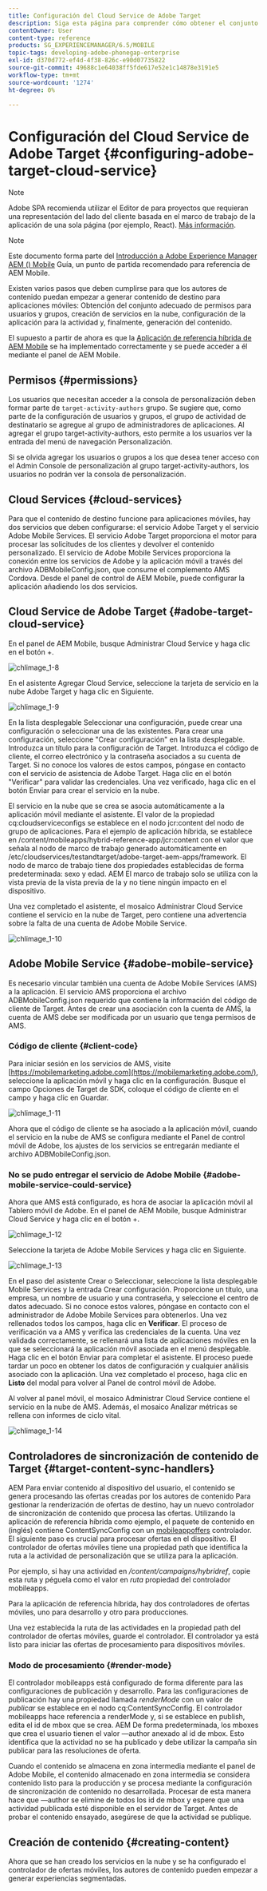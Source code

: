```yaml
---
title: Configuración del Cloud Service de Adobe Target
description: Siga esta página para comprender cómo obtener el conjunto correcto de permisos para usuarios y grupos, crear servicios en la nube, configurar la aplicación para la actividad y, finalmente, generar el contenido.
contentOwner: User
content-type: reference
products: SG_EXPERIENCEMANAGER/6.5/MOBILE
topic-tags: developing-adobe-phonegap-enterprise
exl-id: d370d772-ef4d-4f38-826c-e90d07735822
source-git-commit: 49688c1e64038ff5fde617e52e1c14878e3191e5
workflow-type: tm+mt
source-wordcount: '1274'
ht-degree: 0%

---
```


# Configuración del Cloud Service de Adobe Target {#configuring-adobe-target-cloud-service}

>[!NOTE]
>
>Adobe SPA recomienda utilizar el Editor de para proyectos que requieran una representación del lado del cliente basada en el marco de trabajo de la aplicación de una sola página (por ejemplo, React). [Más información](/help/sites-developing/spa-overview.md).

>[!NOTE]
>
>Este documento forma parte del [Introducción a Adobe Experience Manager AEM () Mobile](/help/mobile/getting-started-aem-mobile.md) Guía, un punto de partida recomendado para referencia de AEM Mobile.

Existen varios pasos que deben cumplirse para que los autores de contenido puedan empezar a generar contenido de destino para aplicaciones móviles: Obtención del conjunto adecuado de permisos para usuarios y grupos, creación de servicios en la nube, configuración de la aplicación para la actividad y, finalmente, generación del contenido.

El supuesto a partir de ahora es que la [Aplicación de referencia híbrida de AEM Mobile](https://github.com/Adobe-Marketing-Cloud-Apps/aem-mobile-hybrid-reference) se ha implementado correctamente y se puede acceder a él mediante el panel de AEM Mobile.

## Permisos {#permissions}

Los usuarios que necesitan acceder a la consola de personalización deben formar parte de `target-activity-authors` grupo. Se sugiere que, como parte de la configuración de usuarios y grupos, el grupo de actividad de destinatario se agregue al grupo de administradores de aplicaciones. Al agregar el grupo target-activity-authors, esto permite a los usuarios ver la entrada del menú de navegación Personalización.

Si se olvida agregar los usuarios o grupos a los que desea tener acceso con el Admin Console de personalización al grupo target-activity-authors, los usuarios no podrán ver la consola de personalización.

## Cloud Services {#cloud-services}

Para que el contenido de destino funcione para aplicaciones móviles, hay dos servicios que deben configurarse: el servicio Adobe Target y el servicio Adobe Mobile Services. El servicio Adobe Target proporciona el motor para procesar las solicitudes de los clientes y devolver el contenido personalizado. El servicio de Adobe Mobile Services proporciona la conexión entre los servicios de Adobe y la aplicación móvil a través del archivo ADBMobileConfig.json, que consume el complemento AMS Cordova. Desde el panel de control de AEM Mobile, puede configurar la aplicación añadiendo los dos servicios.

## Cloud Service de Adobe Target {#adobe-target-cloud-service}

En el panel de AEM Mobile, busque Administrar Cloud Service y haga clic en el botón +.

![chlimage_1-8](assets/chlimage_1-8.png)

En el asistente Agregar Cloud Service, seleccione la tarjeta de servicio en la nube Adobe Target y haga clic en Siguiente.

![chlimage_1-9](assets/chlimage_1-9.png)

En la lista desplegable Seleccionar una configuración, puede crear una configuración o seleccionar una de las existentes. Para crear una configuración, seleccione &quot;Crear configuración&quot; en la lista desplegable. Introduzca un título para la configuración de Target. Introduzca el código de cliente, el correo electrónico y la contraseña asociados a su cuenta de Target. Si no conoce los valores de estos campos, póngase en contacto con el servicio de asistencia de Adobe Target. Haga clic en el botón &quot;Verificar&quot; para validar las credenciales. Una vez verificado, haga clic en el botón Enviar para crear el servicio en la nube.

El servicio en la nube que se crea se asocia automáticamente a la aplicación móvil mediante el asistente. El valor de la propiedad cq:cloudserviceconfigs se establece en el nodo jcr:content del nodo de grupo de aplicaciones. Para el ejemplo de aplicación híbrida, se establece en /content/mobileapps/hybrid-reference-app/jcr:content con el valor que señala al nodo de marco de trabajo generado automáticamente en /etc/cloudservices/testandtarget/adobe-target-aem-apps/framework. El nodo de marco de trabajo tiene dos propiedades establecidas de forma predeterminada: sexo y edad. AEM El marco de trabajo solo se utiliza con la vista previa de la vista previa de la y no tiene ningún impacto en el dispositivo.

Una vez completado el asistente, el mosaico Administrar Cloud Service contiene el servicio en la nube de Target, pero contiene una advertencia sobre la falta de una cuenta de Adobe Mobile Service.

![chlimage_1-10](assets/chlimage_1-10.png)

## Adobe Mobile Service {#adobe-mobile-service}

Es necesario vincular también una cuenta de Adobe Mobile Services (AMS) a la aplicación. El servicio AMS proporciona el archivo ADBMobileConfig.json requerido que contiene la información del código de cliente de Target. Antes de crear una asociación con la cuenta de AMS, la cuenta de AMS debe ser modificada por un usuario que tenga permisos de AMS.

### Código de cliente {#client-code}

Para iniciar sesión en los servicios de AMS, visite [https://mobilemarketing.adobe.com](https://mobilemarketing.adobe.com/), seleccione la aplicación móvil y haga clic en la configuración. Busque el campo Opciones de Target de SDK, coloque el código de cliente en el campo y haga clic en Guardar.

![chlimage_1-11](assets/chlimage_1-11.png)

Ahora que el código de cliente se ha asociado a la aplicación móvil, cuando el servicio en la nube de AMS se configura mediante el Panel de control móvil de Adobe, los ajustes de los servicios se entregarán mediante el archivo ADBMobileConfig.json.

### No se pudo entregar el servicio de Adobe Mobile {#adobe-mobile-service-could-service}

Ahora que AMS está configurado, es hora de asociar la aplicación móvil al Tablero móvil de Adobe. En el panel de AEM Mobile, busque Administrar Cloud Service y haga clic en el botón +.

![chlimage_1-12](assets/chlimage_1-12.png)

Seleccione la tarjeta de Adobe Mobile Services y haga clic en Siguiente.

![chlimage_1-13](assets/chlimage_1-13.png)

En el paso del asistente Crear o Seleccionar, seleccione la lista desplegable Mobile Services y la entrada Crear configuración. Proporcione un título, una empresa, un nombre de usuario y una contraseña, y seleccione el centro de datos adecuado. Si no conoce estos valores, póngase en contacto con el administrador de Adobe Mobile Services para obtenerlos. Una vez rellenados todos los campos, haga clic en **Verificar**. El proceso de verificación va a AMS y verifica las credenciales de la cuenta. Una vez validada correctamente, se rellenará una lista de aplicaciones móviles en la que se seleccionará la aplicación móvil asociada en el menú desplegable. Haga clic en el botón Enviar para completar el asistente. El proceso puede tardar un poco en obtener los datos de configuración y cualquier análisis asociado con la aplicación. Una vez completado el proceso, haga clic en **Listo** del modal para volver al Panel de control móvil de Adobe.

Al volver al panel móvil, el mosaico Administrar Cloud Service contiene el servicio en la nube de AMS. Además, el mosaico Analizar métricas se rellena con informes de ciclo vital.

![chlimage_1-14](assets/chlimage_1-14.png)

## Controladores de sincronización de contenido de Target {#target-content-sync-handlers}

AEM Para enviar contenido al dispositivo del usuario, el contenido se genera procesando las ofertas creadas por los autores de contenido Para gestionar la renderización de ofertas de destino, hay un nuevo controlador de sincronización de contenido que procesa las ofertas. Utilizando la aplicación de referencia híbrida como ejemplo, el paquete de contenido en (inglés) contiene ContentSyncConfig con un [mobileappoffers](https://github.com/Adobe-Marketing-Cloud-Apps/aem-mobile-hybrid-reference/blob/master/aem-package/content-author/src/main/content/jcr_root/content/mobileapps/hybrid-reference-app/en/_jcr_content/pge-app/app-config-dev/targetOffers/.content.xml) controlador. El siguiente paso es crucial para procesar ofertas en el dispositivo. El controlador de ofertas móviles tiene una propiedad path que identifica la ruta a la actividad de personalización que se utiliza para la aplicación.

Por ejemplo, si hay una actividad en */content/campaigns/hybridref*, copie esta ruta y péguela como el valor en *ruta* propiedad del controlador mobileapps.

Para la aplicación de referencia híbrida, hay dos controladores de ofertas móviles, uno para desarrollo y otro para producciones.

Una vez establecida la ruta de las actividades en la propiedad path del controlador de ofertas móviles, guarde el controlador. El controlador ya está listo para iniciar las ofertas de procesamiento para dispositivos móviles.

### Modo de procesamiento {#render-mode}

El controlador mobileapps está configurado de forma diferente para las configuraciones de publicación y desarrollo. Para las configuraciones de publicación hay una propiedad llamada *renderMode* con un valor de *publicar* se establece en el nodo cq:ContentSyncConfig. El controlador mobileapps hace referencia a renderMode y, si se establece en publish, edita el id de mbox que se crea. AEM De forma predeterminada, los mboxes que crea el usuario tienen el valor —author anexado al id de mbox. Esto identifica que la actividad no se ha publicado y debe utilizar la campaña sin publicar para las resoluciones de oferta.

Cuando el contenido se almacena en zona intermedia mediante el panel de Adobe Mobile, el contenido almacenado en zona intermedia se considera contenido listo para la producción y se procesa mediante la configuración de sincronización de contenido no desarrollada. Procesar de esta manera hace que —author se elimine de todos los id de mbox y espere que una actividad publicada esté disponible en el servidor de Target. Antes de probar el contenido ensayado, asegúrese de que la actividad se publique.

## Creación de contenido {#creating-content}

Ahora que se han creado los servicios en la nube y se ha configurado el controlador de ofertas móviles, los autores de contenido pueden empezar a generar experiencias segmentadas.

